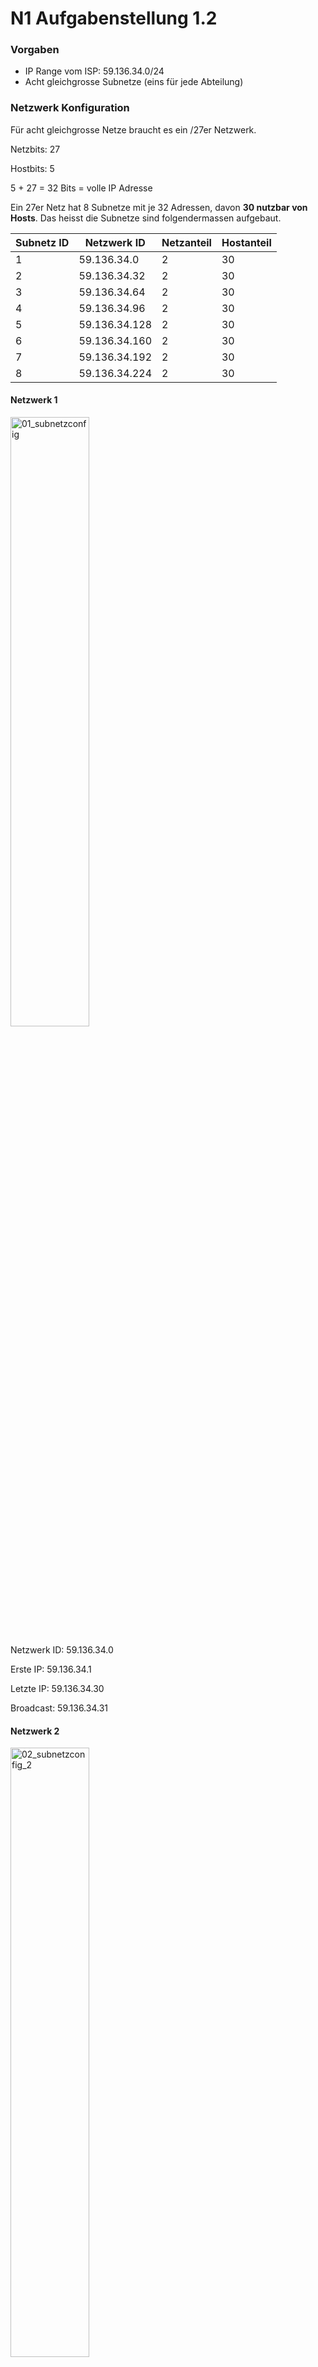 # N1 Aufgabenstellung 1.2

### Vorgaben
- IP Range vom ISP: 59.136.34.0/24
- Acht gleichgrosse Subnetze (eins für jede Abteilung)


### Netzwerk Konfiguration
Für acht gleichgrosse Netze braucht es ein /27er Netzwerk. 

Netzbits: 27

Hostbits: 5

5 + 27 = 32 Bits = volle IP Adresse


Ein 27er Netz hat 8 Subnetze mit je 32 Adressen, davon **30 nutzbar von Hosts**. Das heisst die Subnetze sind folgendermassen aufgebaut.

| Subnetz ID | Netzwerk ID   | Netzanteil | Hostanteil |
| ---------- | ------------- | ---------- | ---------- |
| 1          | 59.136.34.0   | 2          | 30         |
| 2          | 59.136.34.32  | 2          | 30         |
| 3          | 59.136.34.64  | 2          | 30         |
| 4          | 59.136.34.96  | 2          | 30         |
| 5          | 59.136.34.128 | 2          | 30         |
| 6          | 59.136.34.160 | 2          | 30         |
| 7          | 59.136.34.192 | 2          | 30         |
| 8          | 59.136.34.224 | 2          | 30         |


#### Netzwerk 1
<img width=50% height=50% alt="01_subnetzconfig" src="https://github.com/user-attachments/assets/fda2da36-fab4-4c27-accc-712e82037e97">

Netzwerk ID: 59.136.34.0

Erste IP: 59.136.34.1

Letzte IP: 59.136.34.30

Broadcast: 59.136.34.31

#### Netzwerk 2
<img width=50% height=50% alt="02_subnetzconfig_2" src="https://github.com/user-attachments/assets/a63caa9c-ccd7-4b02-b552-6b92dc5f2f47">

Netzwerk ID: 59.136.34.32

Erste IP: 59.136.34.33

Letzte IP: 59.136.34.62

Broadcast: 59.136.34.63

Hier verändern sich die 3 Bits im vierten Quartett. Da müssen die Bits einfach an der Netzwerk ID angepasst werden. Also hier im Bild eine 1 bei 32, weil die Netzwerk ID 32 ist. Im letzten Subnetz sind **alle 3 Netz Bits im vierten Oktett 1**. 

#### Netzwerk 6
<img width=50% height=50% alt="03_subnetzconfig_6" src="https://github.com/user-attachments/assets/a555930e-bf1d-4e2c-88da-93ed43c6fa1f">

Netzwerk ID: 59.136.34.160

Erste IP: 59.136.34.161

Letzte IP: 59.136.34.190

Broadcast: 59.136.34.191

Ich zeige nicht alle Netzwerke im Excel auf dieser Dokumentation, sondern nur genug um mein Verständnis und die Richtigkeit zu vermitteln. 

Auf diesem Bild von Netzwerk 6 sieht man, dass nicht je höher das Subnetz desto mehr Bits, sondern es variiert stark. 160 besteht aus 128 und 64, weswegen dort je eine 1 ist. 

### Umsetzung
Acht Subnetze konfigurieren ist ganz schön viel. Deswegen ist es gut alles in einem Excel vorgeplant zu haben. So musste ich nur noch vom Excel abschauen und die Konfiguration anpassen. 

<img width=50% height=50% alt="Routerconfig" src="https://github.com/user-attachments/assets/389bc106-71a8-4d19-8e31-4fe73e1e0858">

Als erstes habe ich immer ein Interface vom Router genommen und es mit der Router IP, also die erste im Subnetz, z.B 59.136.34.1. 

<img width=50% height=50% alt="PCconfig" src="https://github.com/user-attachments/assets/e7863cd6-9984-4531-baf4-ec7ebead47d9">

Als nächstes nahm ich beide PCs und gab ihnen, die vorgeschriebenen IP-Adressen. Auf dem Bild ist PC-10 mit der IP 59.136.34.10. Da musste ich nur die Subnetzmaske anpassen und den Gateway auf den Router zeigen lassen, damit die Kommunikation festgelegt war. 

<img width=50% height=50% alt="Configtest" src="https://github.com/user-attachments/assets/041ad205-6e4b-4b32-b43b-ab7b70a58619">

Nachdem Abschluss von **einem Subnetz** pingte ich vom einen PC den anderen und schaute ob der Ping ankam (und wieder zurück). Das gelang mir zu 100% ohne grosse Schwierigkeiten. 


### Fazit

Mein Filius Programm auf meinem Heim PC hatte verrückte Grafikfehler während ich die Aufgabe erledigte, aber es ging noch so. Hier ein Video zum Verständnis. 

PlaceholderVideo
